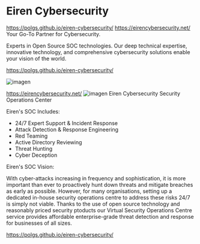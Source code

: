 # Eiren Cybersecurity
https://polgs.github.io/eiren-cybersecurity/
https://eirencybersecurity.net/
Your Go-To Partner for Cybersecurity.

Experts in Open Source SOC technologies. Our deep technical expertise, innovative technology, and comprehensive cybersecurity solutions enable your vision of the world.


https://polgs.github.io/eiren-cybersecurity/

![imagen](https://github.com/PolGs/eiren-cybersecurity/assets/19478700/589affa3-1a4a-4464-8c9b-e75a7d85f06f)


https://eirencybersecurity.net/
![imagen](https://github.com/PolGs/eiren-cybersecurity/assets/19478700/5ab175e5-262e-4f5f-a157-a922795e63fa)
Eiren Cybersecurity Security Operations Center

Eiren's SOC Includes:

- 24/7 Expert Support & Incident Response
- Attack Detection & Response Engineering
- Red Teaming
- Active Directory Reviewing
- Threat Hunting
- Cyber Deception

Eiren's SOC Vision:

With cyber-attacks increasing in frequency and sophistication, it is more important than ever to proactively hunt down threats and mitigate breaches as early as possible. However, for many organisations, setting up a dedicated in-house security operations centre to address these risks 24/7 is simply not viable. Thanks to the use of open source technology and reasonably priced security ptoducts our Virtual Security Operations Centre service provides affordable enterprise-grade threat detection and response for businesses of all sizes. 



https://polgs.github.io/eiren-cybersecurity/
